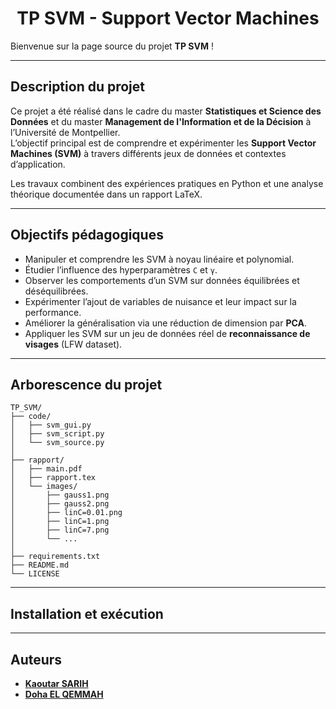 <h1 style="text-align: center;">TP SVM - Support Vector Machines</h1>

Bienvenue sur la page source du projet **TP SVM** !  

---

##  Description du projet

Ce projet a été réalisé dans le cadre du master **Statistiques et Science des Données** et du master **Management de l'Information et de la Décision** à l’Université de Montpellier.  
L’objectif principal est de comprendre et expérimenter les **Support Vector Machines (SVM)** à travers différents jeux de données et contextes d’application.  

Les travaux combinent des expériences pratiques en Python et une analyse théorique documentée dans un rapport LaTeX.  

---

##  Objectifs pédagogiques

- Manipuler et comprendre les SVM à noyau linéaire et polynomial.  
- Étudier l’influence des hyperparamètres `C` et `γ`.  
- Observer les comportements d’un SVM sur données équilibrées et déséquilibrées.  
- Expérimenter l’ajout de variables de nuisance et leur impact sur la performance.  
- Améliorer la généralisation via une réduction de dimension par **PCA**.  
- Appliquer les SVM sur un jeu de données réel de **reconnaissance de visages** (LFW dataset).  

---

##  Arborescence du projet

```text
TP_SVM/
├── code/                   
│   ├── svm_gui.py       
│   ├── svm_script.py                
│   └── svm_source.py        
│
├── rapport/                
│   ├── main.pdf            
│   ├── rapport.tex       
│   └── images/             
│       ├── gauss1.png
│       ├── gauss2.png
│       ├── linC=0.01.png
│       ├── linC=1.png
│       ├── linC=7.png
│       └── ...
│
├── requirements.txt        
├── README.md               
└── LICENSE               
```

---

##  Installation et exécution

---

## Auteurs

- [**Kaoutar SARIH**](https://github.com/ksarih)  
- [**Doha EL QEMMAH**](https://github.com/elqemmahdoha)